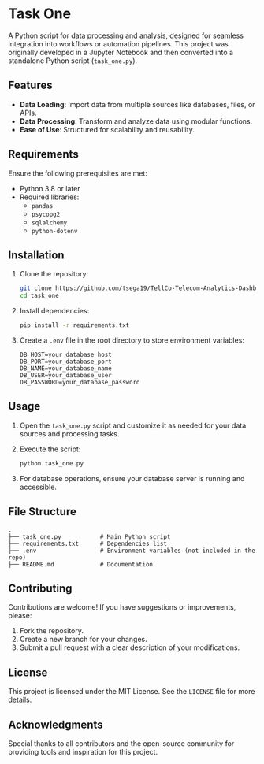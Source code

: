 # Task One

A Python script for data processing and analysis, designed for seamless integration into workflows or automation pipelines. This project was originally developed in a Jupyter Notebook and then converted into a standalone Python script (`task_one.py`).

## Features

- **Data Loading**: Import data from multiple sources like databases, files, or APIs.
- **Data Processing**: Transform and analyze data using modular functions.
- **Ease of Use**: Structured for scalability and reusability.

## Requirements

Ensure the following prerequisites are met:

- Python 3.8 or later
- Required libraries:
  - `pandas`
  - `psycopg2`
  - `sqlalchemy`
  - `python-dotenv`

## Installation

1. Clone the repository:

   ```bash
   git clone https://github.com/tsega19/TellCo-Telecom-Analytics-Dashboard.git
   cd task_one
   ```

2. Install dependencies:

   ```bash
   pip install -r requirements.txt
   ```

3. Create a `.env` file in the root directory to store environment variables:

   ```
   DB_HOST=your_database_host
   DB_PORT=your_database_port
   DB_NAME=your_database_name
   DB_USER=your_database_user
   DB_PASSWORD=your_database_password
   ```

## Usage

1. Open the `task_one.py` script and customize it as needed for your data sources and processing tasks.

2. Execute the script:

   ```bash
   python task_one.py
   ```

3. For database operations, ensure your database server is running and accessible.

## File Structure

```
.
├── task_one.py           # Main Python script
├── requirements.txt      # Dependencies list
├── .env                  # Environment variables (not included in the repo)
├── README.md             # Documentation
```

## Contributing

Contributions are welcome! If you have suggestions or improvements, please:

1. Fork the repository.
2. Create a new branch for your changes.
3. Submit a pull request with a clear description of your modifications.

## License

This project is licensed under the MIT License. See the `LICENSE` file for more details.

## Acknowledgments

Special thanks to all contributors and the open-source community for providing tools and inspiration for this project.


